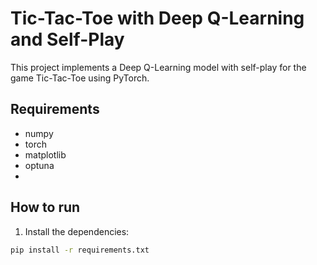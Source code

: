 # Tic-Tac-Toe with Deep Q-Learning and Self-Play

This project implements a Deep Q-Learning model with self-play for the game Tic-Tac-Toe using PyTorch. 

## Requirements

- numpy
- torch
- matplotlib
- optuna
- 
## How to run

1. Install the dependencies:

```sh
pip install -r requirements.txt
